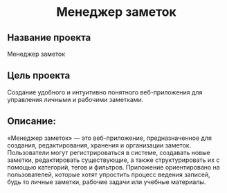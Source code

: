 <h1 style="text-align:center;">
    Менеджер заметок    
</h1>

## Название проекта
Менеджер заметок

## Цель проекта
Создание удобного и интуитивно понятного веб-приложения для управления личными и рабочими заметками.

## Описание:
«Менеджер заметок» — это веб-приложение, предназначенное для создания, редактирования, хранения и организации заметок. Пользователи могут регистрироваться в системе, создавать новые заметки, редактировать существующие, а также структурировать их с помощью категорий, тегов и фильтров. Приложение ориентировано на пользователей, которые хотят упростить процесс ведения записей, будь то личные заметки, рабочие задачи или учебные материалы.